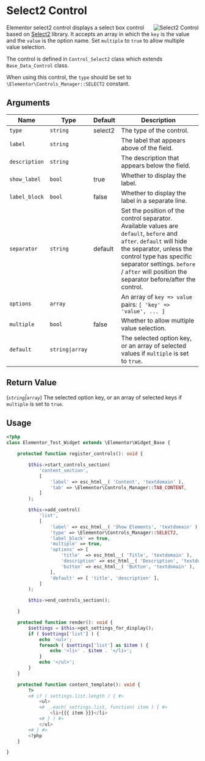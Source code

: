 # Select2 Control

<Badge type="tip" vertical="top" text="Elementor Core" /> <Badge type="warning" vertical="top" text="Basic" />

<img :src="$withBase('/assets/img/controls/control-select2.png')" alt="Select2 Control" style="float: right;">

Elementor select2 control displays a select box control based on [Select2](https://select2.org/) library. It accepts an array in which the `key` is the value and the `value` is the option name. Set `multiple` to `true` to allow multiple value selection.

The control is defined in `Control_Select2` class which extends `Base_Data_Control` class.

When using this control, the `type` should be set to `\Elementor\Controls_Manager::SELECT2` constant.

## Arguments

<table>
	<thead>
		<tr>
			<th>Name</th>
			<th>Type</th>
			<th>Default</th>
			<th>Description</th>
		</tr>
	</thead>
	<tbody>
		<tr>
			<td><code>type</code></td>
			<td><code>string</code></td>
			<td>select2</td>
			<td>The type of the control.</td>
		</tr>
		<tr>
			<td><code>label</code></td>
			<td><code>string</code></td>
			<td></td>
			<td>The label that appears above of the field.</td>
		</tr>
		<tr>
			<td><code>description</code></td>
			<td><code>string</code></td>
			<td></td>
			<td>The description that appears below the field.</td>
		</tr>
		<tr>
			<td><code>show_label</code></td>
			<td><code>bool</code></td>
			<td>true</td>
			<td>Whether to display the label.</td>
		</tr>
		<tr>
			<td><code>label_block</code></td>
			<td><code>bool</code></td>
			<td>false</td>
			<td>Whether to display the label in a separate line.</td>
		</tr>
		<tr>
			<td><code>separator</code></td>
			<td><code>string</code></td>
			<td>default</td>
			<td>Set the position of the control separator. Available values are <code>default</code>, <code>before</code> and <code>after</code>. <code>default</code> will hide the separator, unless the control type has specific separator settings. <code>before</code> / <code>after</code> will position the separator before/after the control.</td>
		</tr>
		<tr>
			<td><code>options</code></td>
			<td><code>array</code></td>
			<td></td>
			<td>An array of <code>key =&gt; value</code> pairs: <code>[ 'key' =&gt; 'value', ... ]</code></td>
		</tr>
		<tr>
			<td><code>multiple</code></td>
			<td><code>bool</code></td>
			<td>false</td>
			<td>Whether to allow multiple value selection.</td>
		</tr>
		<tr>
			<td><code>default</code></td>
			<td><code>string|array</code></td>
			<td></td>
			<td>The selected option key, or an array of selected values if <code>multiple</code>&nbsp;is set to&nbsp;<code>true</code>.</td>
		</tr>
	</tbody>
</table>

## Return Value

(_`string`|`array`_) The selected option key, or an array of selected keys if `multiple` is set to `true`.

## Usage

```php {14-28,36-42,47-53}
<?php
class Elementor_Test_Widget extends \Elementor\Widget_Base {

	protected function register_controls(): void {

		$this->start_controls_section(
			'content_section',
			[
				'label' => esc_html__( 'Content', 'textdomain' ),
				'tab' => \Elementor\Controls_Manager::TAB_CONTENT,
			]
		);

		$this->add_control(
			'list',
			[
				'label' => esc_html__( 'Show Elements', 'textdomain' ),
				'type' => \Elementor\Controls_Manager::SELECT2,
				'label_block' => true,
				'multiple' => true,
				'options' => [
					'title'  => esc_html__( 'Title', 'textdomain' ),
					'description' => esc_html__( 'Description', 'textdomain' ),
					'button' => esc_html__( 'Button', 'textdomain' ),
				],
				'default' => [ 'title', 'description' ],
			]
		);

		$this->end_controls_section();

	}

	protected function render(): void {
		$settings = $this->get_settings_for_display();
		if ( $settings['list'] ) {
			echo '<ul>';
			foreach ( $settings['list'] as $item ) {
				echo '<li>' . $item . '</li>';
			}
			echo '</ul>';
		}
	}

	protected function content_template(): void {
		?>
		<# if ( settings.list.length ) { #>
			<ul>
			<# _.each( settings.list, function( item ) { #>
				<li>{{{ item }}}</li>
			<# } ) #>
			</ul>
		<# } #>
		<?php
	}

}
```
